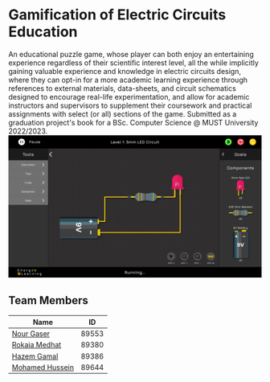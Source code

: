 # Gamification of Electric Circuits Education
An educational puzzle game, whose player can both enjoy an entertaining
experience regardless of their scientific interest level, all the while implicitly gaining
valuable experience and knowledge in electric circuits design, where they can opt-in
for a more academic learning experience through references to external materials,
data-sheets, and circuit schematics designed to encourage real-life experimentation,
and allow for academic instructors and supervisors to supplement their coursework
and practical assignments with select (or all) sections of the game. Submitted as a graduation project's book for a BSc. Computer Science @ MUST University 2022/2023.
![demo image](images/demo/level1.png)

## Team Members
| Name        | ID           |
| ------------- |:-------------:|
| [Nour Gaser](https://github.com/nourgaser)            | 89553      |
| [Rokaia Medhat](https://github.com/1Rooky)            | 89380      |
| [Hazem Gamal](https://github.com/hazemgamal)          | 89386      |
| [Mohamed Hussein](https://github.com/mohamedhussein)  | 89644     |
